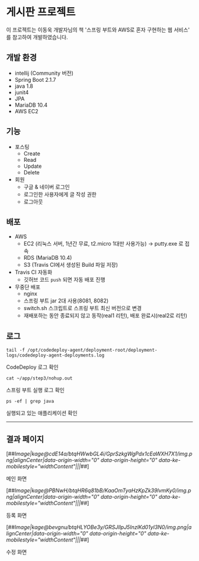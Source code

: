 # 게시판 프로젝트
이 프로젝트는 이동욱 개발자님의 책 '스프링 부트와 AWS로 혼자 구현하는 웹 서비스' 를 참고하여 개발하였습니다.

## 개발 환경

- intellij (Community 버전)
- Spring Boot 2.1.7
- java 1.8
- junit4
- JPA
- MariaDB 10.4
- AWS EC2

## 기능
- 포스팅
	- Create
	- Read
	- Update
	- Delete
- 회원
	- 구글 & 네이버 로그인
	- 로그인한 사용자에게 글 작성 권한
	- 로그아웃

## 배포
- AWS
	- EC2 (리눅스 서버, 1년간 무료, t2.micro 1대만 사용가능) -> putty.exe 로 접속
	- RDS (MariaDB 10.4)
	- S3 (Travis CI에서 생성된 Build 파일 저장)
- Travis CI 자동화
	- 깃허브 코드 `push` 되면 자동 배포 진행
- 무중단 배포
	- nginx
	- 스프링 부트 jar 2대 사용(8081, 8082)
	- switch.sh 스크립트로 스프링 부트 최신 버전으로 변경
	- 재배포하는 동안 종료되지 않고 동작(real1 리턴), 배포 완료시(real2로 리턴) 

## 로그

```
tail -f /opt/codedeploy-agent/deployment-root/deployment-logs/codedeploy-agent-deployments.log
```

CodeDeploy 로그 확인

```
cat ~/app/step3/nohup.out
```

스프링 부트 실행 로그 확인

```
ps -ef | grep java
```

실행되고 있는 애플리케이션 확인

---

## 결과 페이지

[##_Image|kage@cdE14a/btqHWwbGL4i/GprSzkgWgPdx1cEaWXH7X1/img.png|alignCenter|data-origin-width="0" data-origin-height="0" data-ke-mobilestyle="widthContent"|||_##]

메인 화면

[##_Image|kage@PBNwH/btqHR6q81bB/KaaOmTyaHzKpZk39lvmKy0/img.png|alignCenter|data-origin-width="0" data-origin-height="0" data-ke-mobilestyle="widthContent"|||_##]

등록 화면

[##_Image|kage@bevgnu/btqHLYOBe3y/GRSJIlpJ5InzlKd01yl3N0/img.png|alignCenter|data-origin-width="0" data-origin-height="0" data-ke-mobilestyle="widthContent"|||_##]

수정 화면
